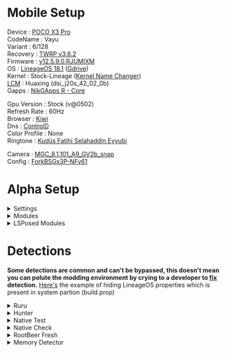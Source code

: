 # Mobile Setup

Device : [POCO X3 Pro](https://www.gsmarena.com/xiaomi_poco_x3_pro-10802.php)<br>
CodeName : Vayu<br>
Variant : 6/128<br>
Recovery : [TWRP v3.6.2](https://eu.dl.twrp.me/vayu/twrp-3.6.2_11-0-vayu.img.html)<br>
Firmware : [v12.5.9.0.RJUMIXM](https://xmfirmwareupdater.com/firmware/vayu/stable/V12.5.9.0.RJUMIXM/)<br>
OS : [LineageOS 18.1](https://lineage-archive.timschumi.net/build/903) ([Gdrive](https://drive.google.com/file/d/1YFiPs7f1kBc1XUgK8zQP-3SnNEJAXzcr/view?usp=sharing))<br>
Kernel : Stock-Lineage ([Kernel Name Changer](https://xdaforums.com/t/module-play-integrity-fix-safetynet-fix.4607985/post-89323635))<br>
[LCM](https://play.google.com/store/apps/details?id=ru.andr7e.deviceinfohw) : Huaxing (dsi_j20s_42_02_0b)<br>
Gapps : [NikGApps R - Core](https://sourceforge.net/projects/nikgapps/files/Releases/NikGapps-R/)<br>

Gpu Version : Stock (v@0502)<br>
Refresh Rate : 60Hz<br>
Browser : [Kiwi](https://play.google.com/store/apps/details?id=com.kiwibrowser.browser)<br>
Dns : [ControlD](https://controld.com/free-dns)<br>
Color Profile : None<br>
Ringtone : [Kudüs Fatihi Selahaddin Eyyubi](https://github.com/ToucH9000/Mobile-Setup/raw/main/Files/O-Kutlu-Zaferin.zip)

Camera : [MGC_8.1.101_A9_GV2b_snap](https://1-dontsharethislink.celsoazevedo.com/file/filesc/MGC_8.1.101_A9_GV2b_snap.apk)<br>
Config : [ForkBSGx3P-NFv61](https://github.com/BEASTover9000/Mobile-Specification/releases/tag/v61)<br>

# Alpha Setup

<details>
  <summary>Settings</summary>
  <br>
  
![Settings](./Media/Settings.png)
</details>

<details>
  <summary>Modules</summary>
  <br>

  1. [Shamiko](https://github.com/LSPosed/LSPosed.github.io/releases/latest)
  2. [Zygisk Next](https://github.com/Dr-TSNG/ZygiskNext/releases/latest)
  3. [HIDEpropLOS](https://github.com/ToucH9000/Mobile-Setup/raw/main/Files/HIDEpropLOS.zip)
  4. [LSPosed MOD](https://github.com/pumPCin/LSPosed/actions)
</details>

<details>
  <summary>LSPosed Modules</summary>
  <br>

  1. [Installer Plus](https://github.com/NextAlone/InstallerPlus/releases/latest) (Package Installer Mod)
  2. [Hide My Applist](https://github.com/Dr-TSNG/Hide-My-Applist/releases/latest) (Hide APK Traces)
  3. [Enable Screenshot](https://github.com/Xposed-Modules-Repo/io.github.lsposed.disableflagsecure/releases/latest) (Kill Screenshot Restriction)
  4. [Pixelify Google Photos](https://github.com/BaltiApps/Pixelify-Google-Photos/releases/latest) (Unlimited Google Photos)
  5. [X Call Recording Settings](https://github.com/iptux/XCallRecording-xposed/releases/latest) (Kill Region Restriction)
</details>

# Detections

**Some detections are common and can't be bypassed, this doesn't mean you can polute the modding environment by crying to a developer to [fix](https://github.com/ToucH9000/PIFvayuLOS/blob/main/Details.md) detection.** [Here's](https://github.com/ToucH9000/Mobile-Setup/blob/main/Files/LOSbuild.prop) the example of hiding LineageOS properties which is present in system partion (build.prop)

<details>
  <summary>Ruru</summary>
<br>

![Ruru](./Media/Ruru.png)
</details>
<details>
  <summary>Hunter</summary>
<br>

![Hunter](./Media/Hunter.png)
</details>
<details>
  <summary>Native Test</summary>
<br>

![Native-Test](./Media/Native-Test.png)
</details>
<details>
  <summary>Native Check</summary>
<br>

![Native-Check](./Media/Native-Check.png)
</details>
<details>
  <summary>RootBeer Fresh</summary>
<br>

![RootbBeer-Fresh](./Media/RootBeer-Fresh.png)
</details>
<details>
  <summary>Memory Detector</summary>
<br>

![Memory-Detector](./Media/Memory-Detector.png)
</details>
